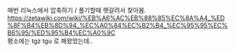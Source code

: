 매번 리눅스에서 압축하기 / 풀기할때 햇갈려서 찾아봄.  
https://zetawiki.com/wiki/%EB%A6%AC%EB%88%85%EC%8A%A4_%ED%8F%B4%EB%8D%94_%EC%A0%84%EC%B2%B4_%EC%95%95%EC%B6%95/%ED%95%B4%EC%A0%9C  
평소에는 tgz tgu 로 해왔었는데..
